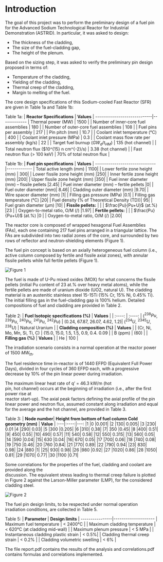 # Introduction

The	goal of	this project was to perform the preliminary design of a fuel pin	for	the  Advanced Sodium Technological Reactor for Industrial Demonstration (ASTRID).
In particular, it was asked to design:
*   The	thickness	of	the	cladding,
*   The	size	of	the	fuel-cladding	gap,
*   The	height	of	the	plenum.

Based	 on	 the	 sizing	 step,	 it was 	 asked	 to	 verify the	 preliminary	 pin	 design	proposed	in	terms	of:
*   Temperature of	the	cladding,
*   Yielding of	the	cladding,
*   Thermal	creep of	the	cladding,
*   Margin to	melting of	the	fuel.

The	core	design	specifications	of	this	Sodium-cooled	Fast	Reactor	(SFR)	are	given	in	Table 1a and Table 1b:

Table 1a:
| **Reactor Specifications** | **Values** |
-----------------------------|-------------
| Thermal power (MW) | 1500 |
| Number of inner-core fuel assemblies | 180 |
| Number of outer-core fuel assemblies | 108 |
| Fuel pins per assembly | 217 |
| Pin pitch (mm) | 10.7 |
| Coolant inlet temperature (°C) | 400 |
| Coolant inlet pressure (MPa) | 0.3 |
| Coolant	mass	flow	rate	per	assembly (kg/s) | 22 |
| Target	fuel	burnup	($GW_d/t_{HM}$) | 135 (hot channel) |
| Total	neutron	flux	($10^{15} n	cm^{-2}/s) | 3.38 (hot	channel) |
| Fast	neutron	flux (>	100	keV) | 70%	of	total	neutron	flux |

Table 1b:
| **Fuel pin	specifications** | **Values** |
-------------------------------|-------------
| Total	active	length	(mm) | 1100|
| Lower	fertile	zone	height (mm) | 300|
| Lower	fissile	zone	height	(mm) |250|
| Inner	fertile	zone	height	(mm) |200|
| Upper	fissile	zone	height	(mm) |350|
| Fuel	inner	diameter	(mm) – fissile	pellets |2.45|
| Fuel	inner	diameter	(mm)	– fertile	pellets |0|
| Fuel	outer	diameter	(mm)| 8.46|
| Cladding	outer	diameter	(mm) |9.70|
| Wire	spacer	diameter	(mm) |1|
| Filling	gas	pressure	(MPa) |0.1|
| Filling	gas	temperature	(°C) |20|
| Fuel	density	(%	of	Theoretical	Density	(TD))| 95|
| Fuel	grain	diameter	(μm) |10|
| **Fissile pellets:** | |
| $\frac{Pu}{Pu+U}$	(at.%) |23	|
| Oxygen-to-metal	ratio,	O/M	(/) |1.97|
| **Fertile pellets:** | |
| $\frac{Pu}{Pu+U}$	(at.%) |0	|
| Oxygen-to-metal	ratio,	O/M	(/) |2.00|


The	reactor	core	is	composed	of wrapped	hexagonal	Fuel	Assemblies	(FAs), each	 one	 containing	 217	 fuel	 pins	 arranged	 in	 a	 triangular	 lattice.	 The	 FAs	 are	subdivided	into	two	radial	zones	of	the	core,	and surrounded	by	two	rows	of reflector and	neutron-shielding	elements	(Figure	1).

The fuel	 pin	 concept	 is	 based	 on	 an	 axially	 heterogeneous	 fuel	 column	 (i.e.,	 active	column	composed	by	 fertile	and	 fissile	axial	zones),	with annular	 fissile	pellets while	full	 fertile	pellets (Figure	1).

![Figure 1](https://github.com/user-attachments/assets/318996c4-4770-44b1-9871-6fde81b9b1d7)

The	 fuel	is	made	 of	U-Pu	mixed	 oxides	(MOX)	for	what	concerns	the	fissile	pellets	(initial	Pu	content	of	23	at.%	over	heavy	metal atoms),	while	the	fertile	pellets	are	made	of	uranium	dioxide (UO2,	natural	U).	The	cladding material	is	an	austenitic stainless steel 15-15Ti	(15%	Cr,	15%	Ni,	0.45%	Ti). The	initial	filling	gas	in	the	fuel-cladding	gap	is	100%	helium.	Detailed	compositions	of	fuel	and	cladding	are	provided	in	Table	2.	

Table 2:
| **Fuel Isotopic specifications (%)**                         |                  **Values**     |
|             :----:                                           |       :----:                    |
($^{238}Pu$, $^{239}Pu$, $^{240}Pu$, $^{241}Pu$, $^{242}Pu$)   |  (0.24, 67.87, 26.07, 4.62, 1.2)|
($^{234}U$, $^{2345}U$, $^{238}U$)                             | Natural Uranium                 |
| **Cladding composition (%)**                                 |       **Values**                |
| (Cr, Ni, Mo, Mn, Si, Ti, C)                                  | (15.0, 15.0, 1.5, 1.5, 0.9, 0.4. 0.09 | 
| B (ppm)                                                      | (60)                            |
|  **Filling gas (%)**                                         |          **Values**             |
|          He                                                  |         100                     |



The	irradiation	scenario	consists	in	a	normal	operation	at	the	reactor	power	of	1500	$MW_{th}$.

The	fuel	residence	time	in-reactor	is	of	1440	EFPD	(Equivalent	Full	Power	Days),	divided	in	four	cycles	of	360	EFPD	each,	with	a	progressive	decrease	by	10%	of	the	pin	
linear	power	during	irradiation.	

The	maximum	linear	heat	rate	of	q’ =	46.3 kW/m (hot	
pin,	hot	channel)	occurs	at	the	beginning	of	irradiation	(i.e.,	after	the	first	power	rise	at	
reactor	start-up).	The	axial	peak	factors	defining	the	axial	profile	of	the	pin	linear	power
and	neutron	flux,	assumed	constant	along	irradiation	and	equal	for	the	average	and	the	
hot	channel,	are	provided	in	Table	3.

Table 3:
| **Node	number**| **Height	from	bottom	of	fuel column Cold	geometry (mm)** | **Value** |
:---|:----:|---:
|1 |0 |0.001|
|2 |130| 0.005|
|3 |230| 0.01
|4 |290| 0.03|
|5 |300 |0.205|
|6 |310| 0.38|
|7| 350 |0.45|
|8 |400| 0.51|
|9| 450| 0.55|
|10| 490| 0.57|
|11| 540| 0.58|
|12| 550| 0.315|
|13| 560| 0.05|
|14 |590 |0.04|
|15| 630 |0.04|
|16| 670| 0.05|
|17 |700| 0.06|
|18 |740| 0.08|
|19 |750 |0.46|
|20 |760 |0.84|
|21 |770| 0.89|
|22 |790| 0.94|
|23| 830| 0.98|
|24 |880 |1|
|25| 930| 0.98|
|26 |980 |0.92|
|27 |1020| 0.86|
|28 |1050| 0.81|
|29 |1070| 0.77|
|30 |1100 |0.71|

Some correlations	for	the	properties	of	the	fuel,	cladding	and	coolant	are	provided	along the	
discussion.	The	equivalent	stress	leading	 to	thermal	creep	 failure	is	plotted	in	Figure	2
against	the	Larson-Miller	parameter	(LMP),	for	the	considered	cladding	steel.


![Figure 2](https://github.com/user-attachments/assets/41be46ed-93a4-4242-a24c-57c38e903b8c)



The	 fuel	 pin	 design	 limits, to	 be	 respected	 under	 normal	 operation irradiation conditions,	are	collected	in	Table	5.

Table 5:
| **Parameter** | **Design	limits** |
----------------|---------------------
| Maximum fuel	temperature | <	2400°C |
| Maximum cladding	temperature | <	620°C (at	cladding	mid-wall) |
| Maximum plenum	pressure | <	5	MPa | 
| Instantaneous	cladding	plastic	strain | <	0.5%|
| Cladding	thermal	creep	strain | <	0.2% |
| Cladding	volumetric	swelling | <	6% |

The file report.pdf contains the results of the analysis and correlations.pdf contains formulas and correlations implemented.
